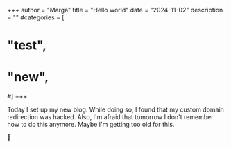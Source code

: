 +++
author = "Marga"
title = "Hello world"
date = "2024-11-02"
description = ""
#categories = [
#    "test",
#    "new",
#]
+++

Today I set up my new blog. While doing so, I found that my custom domain redirection was hacked. 
Also, I'm afraid that tomorrow I don't remember how to do this anymore. Maybe I'm getting too old for this.

:older_woman: